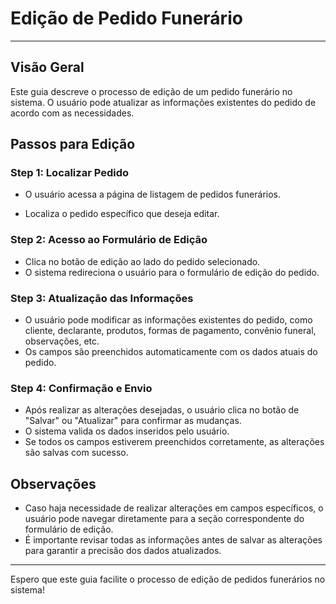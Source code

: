# Edição de Pedido Funerário

---

## Visão Geral

Este guia descreve o processo de edição de um pedido funerário no sistema. O usuário pode atualizar as informações existentes do pedido de acordo com as necessidades.

## Passos para Edição

### Step 1: Localizar Pedido

- O usuário acessa a página de listagem de pedidos funerários.

- Localiza o pedido específico que deseja editar.

### Step 2: Acesso ao Formulário de Edição

- Clica no botão de edição ao lado do pedido selecionado.
- O sistema redireciona o usuário para o formulário de edição do pedido.

### Step 3: Atualização das Informações

- O usuário pode modificar as informações existentes do pedido, como cliente, declarante, produtos, formas de pagamento, convênio funeral, observações, etc.
- Os campos são preenchidos automaticamente com os dados atuais do pedido.

### Step 4: Confirmação e Envio

- Após realizar as alterações desejadas, o usuário clica no botão de "Salvar" ou "Atualizar" para confirmar as mudanças.
- O sistema valida os dados inseridos pelo usuário.
- Se todos os campos estiverem preenchidos corretamente, as alterações são salvas com sucesso.

## Observações

- Caso haja necessidade de realizar alterações em campos específicos, o usuário pode navegar diretamente para a seção correspondente do formulário de edição.
- É importante revisar todas as informações antes de salvar as alterações para garantir a precisão dos dados atualizados.

---

Espero que este guia facilite o processo de edição de pedidos funerários no sistema!
